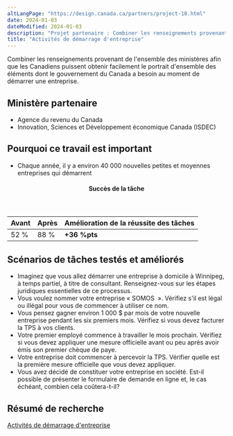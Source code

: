 ```yaml
---
altLangPage: "https://design.canada.ca/partners/project-10.html"
date: 2024-01-03
dateModified: 2024-01-03
description: "Projet partenaire : Combiner les renseignements provenant de l'ensemble des ministères afin que les Canadiens puissent obtenir facilement le portrait d'ensemble des éléments dont le gouvernement du Canada a besoin au moment de démarrer une entreprise."
title: "Activités de démarrage d'entreprise"
---
```

<p>Combiner les renseignements provenant de l'ensemble des ministères afin que les Canadiens puissent obtenir facilement le portrait d'ensemble des éléments dont le gouvernement du Canada a besoin au moment de démarrer une entreprise.</p>
<h2>Ministère partenaire</h2>
<ul>
  <li>Agence du revenu du Canada</li>
  <li>Innovation, Sciences et Développement économique Canada (ISDEC)</li>
</ul>
<h2>Pourquoi ce travail est important</h2>
<ul>
  <li>Chaque année, il y a environ 40&nbsp;000 nouvelles petites et moyennes entreprises qui démarrent</li>
</ul>
<div class="row mrgn-tp-lg mrgn-bttm-lg">
  <div class="col-md-8">
    <div class="panel panel-success">
      <header class="panel-heading">
        <h4 class="panel-title text-center">Succès de la tâche</h4>
      </header>
      <table class="table">
        <thead>
          <tr style="">
            <th scope="col" class="col-md-3">Avant</th>
            <th scope="col" class="col-md-3">Après</th>
            <th scope="col" class="col-md-6">Amélioration de la réussite des tâches</th>
          </tr>
        </thead>
        <tbody>
          <tr>
            <td class="table-smnum">52&nbsp;%</td>
            <td class="table-smnum">88&nbsp;%</td>
            <td class="table-smnum"><span class="text-success"><strong>+36&nbsp;%pts</strong></span></td>
          </tr>
        </tbody>
      </table>
    </div>
  </div>
</div>
<h2>Scénarios de tâches testés et améliorés</h2>
<ul class="lst-spcd">
  <li>Imaginez que vous allez démarrer une entreprise à domicile à Winnipeg, à temps partiel, à titre de consultant. Renseignez-vous sur les étapes juridiques essentielles de ce processus.
  <li>Vous voulez nommer votre entreprise &laquo;&nbsp;SOMOS &nbsp;&raquo;. Vérifiez s'il est légal ou illégal pour vous de commencer à utiliser ce nom.</li>
  <li>Vous pensez gagner environ 1 000 $ par mois de votre nouvelle entreprise pendant les six premiers mois. Vérifiez si vous devez facturer la TPS à vos clients.</li>
  <li>Votre premier employé commence à travailler le mois prochain. Vérifiez si vous devez appliquer une mesure officielle avant ou peu après avoir émis son premier chèque de paye.</li>
  <li>Votre entreprise doit commencer à percevoir la TPS. Vérifier quelle est la première mesure officielle que vous devez appliquer.</li>
  <li>Vous avez décidé de constituer votre entreprise en société. Est-il possible de présenter le formulaire de demande en ligne et, le cas échéant, combien cela coûtera-t-il?</li>
</ul>
<h2>Résumé de recherche</h2>
<p><a href="https://blogue.canada.ca/2018/02/20/demarrer_une_entreprise.html">Activités de démarrage d'entreprise</a></p>